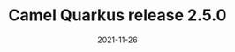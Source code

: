 ---
url: "/releases/q-2.5.0/"
date: 2021-11-26
type: release-note
version: 2.5.0
title: "Camel Quarkus release 2.5.0"
preview: ""
changelog: ""
category: "camel-quarkus"
milestone: 21
jdk: [11]
---